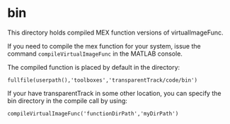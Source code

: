 # bin
This directory holds compiled MEX function versions of virtualImageFunc.

If you need to compile the mex function for your system, issue the command `compileVirtualImageFunc` in the MATLAB console.

The compiled function is placed by default in the directory:
```
fullfile(userpath(),'toolboxes','transparentTrack/code/bin')
```

If your have transparentTrack in some other location, you can specify the bin directory in the compile call by using:
```
compileVirtualImageFunc('functionDirPath','myDirPath')
``` 